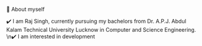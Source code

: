 🌱 About myself

✔️ I am Raj Singh, currently pursuing my bachelors from Dr. A.P.J. Abdul Kalam Technical University Lucknow  in Computer and Science Engineering.
\n✔️ I am interested in development 
